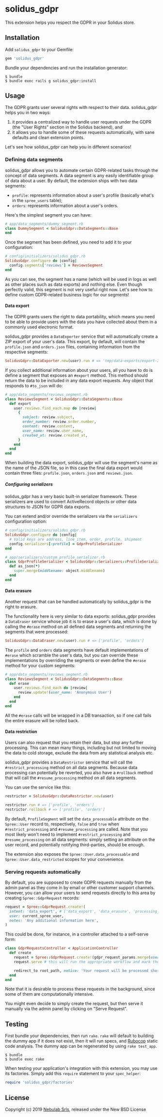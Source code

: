 # solidus_gdpr

This extension helps you respect the GDPR in your Solidus store.

## Installation

Add `solidus_gdpr` to your Gemfile:

```ruby
gem 'solidus_gdpr'
```

Bundle your dependencies and run the installation generator:

```shell
$ bundle
$ bundle exec rails g solidus_gdpr:install
```

## Usage

The GDPR grants user several rights with respect to their data. solidus_gdpr helps you in two ways:

1. it provides a centralized way to handle user requests under the GDPR (the "User Rights" section
   in the Solidus backend), and
2. it allows you to handle some of these requests automatically, with sane defaults and clean
   extension points.

Let's see how solidus_gdpr can help you in different scenarios!

### Defining data segments

solidus_gdpr allows you to automate certain GDPR-related tasks through the concept of data segments.
A data segment is any easily identifiable group of data about a user. By default, the extension
ships with two data segments:

- `profile`: represents information about a user's profile (basically what's in the `spree_users`
  table);
- `orders`: represents information about a user's orders.

Here's the simplest segment you can have:

```ruby
# app/data_segments/dummy_segment.rb
class DummySegment < SolidusGdpr::DataSegments::Base
end
```

Once the segment has been defined, you need to add it to your configuration:

```ruby
# config/initializers/solidus_gdpr.rb
SolidusGdpr.configure do |config|
  config.segments['reviews'] = ReviewsSegment
end
```

As you can see, the segment has a name (which will be used in logs as well as other places such as
data exports) and nothing else. Even though perfectly valid, this segment is not very useful right
now. Let's see how to define custom GDPR-related business logic for our segments! 

#### Data export

The GDPR grants users the right to data portability, which means you need to be able to provide
users with the data you have collected about them in a commonly used electronic format.

solidus_gdpr provides a `DataExporter` service that will automatically create a ZIP export of your
user's data. This export, by default, will contain the `profile.json` and `orders.json` files,
containing information from the respective segments:

```ruby
SolidusGdpr::DataExporter.new(user).run # => 'tmp/data-exports/export-2932723756.zip'
```

If you collect additional information about your users, all you have to do is define a segment that
exposes an `#export` method. This method should return the data to be included in any data export
requests. Any object that responds to `#to_json` will do:

```ruby
# app/data_segments/reviews_segment.rb
class ReviewsSegment < SolidusGdpr::DataSegments::Base
  def export
    user.reviews.find_each.map do |review|
      {
        subject: review.subject,
        order_number: review.order.number,
        content: review.content,
        user_name: review.user_name,
        created_at: review.created_at,
      }
    end
  end
end
```

When building the data export, solidus_gdpr will use the segment's name as the name of the JSON
file, so in this case the final data export would contain three files: `profile.json`, `orders.json`
and `reviews.json`.

##### Configuring serializers

solidus_gdpr has a very basic built-in serializer framework. These serializers are used to convert
ActiveRecord objects or other data structures to JSON for GDPR data exports.

You can extend and/or override the serializers via the `serializers` configuration option:

```ruby
# config/initializers/solidus_gdpr.rb
SolidusGdpr.configure do |config|
  # Valid keys are address, line_item, order, profile, shipment
  config.serializers[:profile] = GdprProfileSerializer 
end

# app/serializers/custom_profile_serializer.rb
class GdprProfileSerializer < SolidusGdpr::Serializers::ProfileSerializer
  def as_json(*)
    super.merge(middlename: object.middlename)
  end
end
```

#### Data erasure

Another request that can be handled automatically by solidus_gdpr is the right to erasure.

The functionality here is very similar to data exports: solidus_gdpr provides a `DataEraser` service
whose job it is to erase a user's data, which is done by calling the `#erase` method on all defined
data segments and returning the segments that were processed:

```ruby
SolidusGdpr::DataEraser.new(user).run # => ['profile', 'orders']
```

The `profile` and `orders` data segments have default implementations of `#erase` which scramble
the user's data, but you can override these implementations by overriding the segments or even
define the `#erase` method for your custom segments:

```ruby
# app/data_segments/reviews_segment.rb
class ReviewsSegment < SolidusGdpr::DataSegments::Base
  def erase
    user.reviews.find_each do |review|
      review.update!(user_name: 'Anonymous User')
    end
  end
end
```

All the `#erase` calls will be wrapped in a DB transaction, so if one call fails the entire erasure
will be rolled back.

#### Data restriction

Users can also request that you retain their data, but stop any further processing. This can mean
many things, including but not limited to moving the data to cold storage, exclude the data from
any statistical analysis etc.

solidus_gdpr provides a `DataRestrictor` service that will call the `#restrict_processing` method on
all data segments. Because data processing can potentially be reverted, you also have a `#rollback`
method that will call the `#resume_processing` method on all data segments.

You can use the service like this:

```ruby
restrictor = SolidusGdpr::DataRestrictor.new(user)

restrictor.run # => ['profile', 'orders']
restrictor.rollback # => ['profile', 'orders']
```

By default, `ProfileSegment` will set the `data_processable` attribute on the `Spree::User` record
to, respectively, `false` and `true` when `#restrict_processing` and `#resume_processing` are called.
Note that you most likely won't need to implement `#restrict_processing` and `#resume_processing` on
all data segments: simply setting an attribute on the user record, and potentially notifying
third-parties, should be enough.

The extension also exposes the `Spree::User.data_processable` and `Spree::User.data_restricted`
scopes for your convenience.

### Serving requests automatically

By default, you are supposed to create GDPR requests manually from the admin panel as they come in
by email or other customer support channels. However, you can allow your users to send requests
directly to this area by creating `Spree::GdprRequest` records:

```ruby
request = Spree::GdprRequest.create!(
  intent: 'data_export', # ['data_export', 'data_erasure', 'processing_restriction']
  user: current_spree_user,
  notes: 'Any additional information here',
)
```

This could be done, for instance, in a controller attached to a self-serve form:

```ruby
class GdprRequestsController < ApplicationController
  def create
    request = Spree::GdprRequest.create!(gdpr_request_params.merge(user: current_spree_user))
    request.serve # this will run the appropriate workflow and mark the requested as served

    redirect_to root_path, notice: 'Your request will be processed shortly.'
  end
end
```

Note that it is desirable to process these requests in the background, since some of them are
computationally intensive.

You might even decide to simply create the request, but then serve it manually via the admin panel
by clicking on "Serve Request".

## Testing

First bundle your dependencies, then run `rake`. `rake` will default to building the dummy app if it
does not exist, then it will run specs, and [Rubocop](https://github.com/bbatsov/rubocop) static
code analysis. The dummy app can be regenerated by using `rake test_app`.

```shell
$ bundle
$ bundle exec rake
```

When testing your application's integration with this extension, you may use its factories. Simply
add this `require` statement to your `spec_helper`:

```ruby
require 'solidus_gdpr/factories'
```

## License

Copyright (c) 2019 [Nebulab Srls](https://nebulab.it), released under the New BSD License
